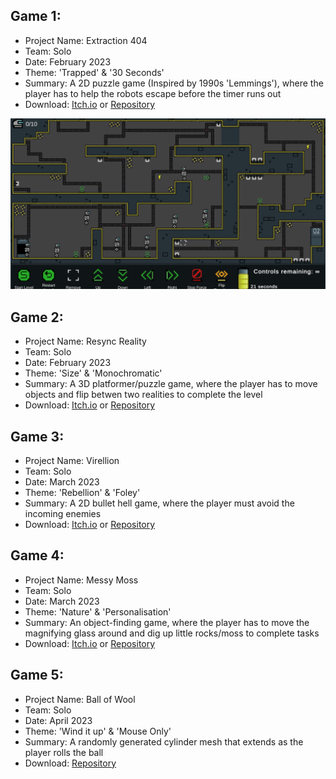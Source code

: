<div>
  <h2>Game 1:</h2>
  <ul>
    <li>Project Name: Extraction 404
    <li>Team: Solo
    <li>Date: February 2023
    <li>Theme: 'Trapped' & '30 Seconds'
    <li>Summary: A 2D puzzle game (Inspired by 1990s 'Lemmings'), where the player has to help the robots escape before the timer runs out
    <li>Download: <a href="https://yayacob.itch.io/extraction-404">Itch.io</a> or <a href="https://github.com/Jacob-Daniels/University-Projects/tree/main/Second-Year/Rapid-Game-Prototyping/Game-1">Repository</a>
  </ul>
  <!-- Project Image/Gif -->
  <img src="README-Images/Extraction404_Clip.gif"/>
  <h2>Game 2:</h2>
  <ul>
    <li>Project Name: Resync Reality
    <li>Team: Solo
    <li>Date: February 2023
    <li>Theme: 'Size' & 'Monochromatic'
    <li>Summary: A 3D platformer/puzzle game, where the player has to move objects and flip betwen two realities to complete the level
    <li>Download: <a href="https://yayacob.itch.io/resync-reality">Itch.io</a> or <a href="https://github.com/Jacob-Daniels/University-Projects/tree/main/Second-Year/Rapid-Game-Prototyping/Game-2">Repository</a>
  </ul>
  <h2>Game 3:</h2>
  <ul>
    <li>Project Name: Virellion
    <li>Team: Solo
    <li>Date: March 2023
    <li>Theme: 'Rebellion' & 'Foley'
    <li>Summary: A 2D bullet hell game, where the player must avoid the incoming enemies
    <li>Download: <a href="https://yayacob.itch.io/virellion">Itch.io</a> or <a href="https://github.com/Jacob-Daniels/University-Projects/tree/main/Second-Year/Rapid-Game-Prototyping/Game-3">Repository</a>
  </ul>
  <h2>Game 4:</h2>
  <ul>
    <li>Project Name: Messy Moss
    <li>Team: Solo
    <li>Date: March 2023
    <li>Theme: 'Nature' & 'Personalisation'
    <li>Summary: An object-finding game, where the player has to move the magnifying glass around and dig up little rocks/moss to complete tasks
    <li>Download: <a href="https://yayacob.itch.io/messy-moss">Itch.io</a> or <a href="https://github.com/Jacob-Daniels/University-Projects/tree/main/Second-Year/Rapid-Game-Prototyping/Game-4">Repository</a>
  </ul>
  <h2>Game 5:</h2>
  <ul>
    <li>Project Name: Ball of Wool
    <li>Team: Solo
    <li>Date: April 2023
    <li>Theme: 'Wind it up' & 'Mouse Only'
    <li>Summary: A randomly generated cylinder mesh that extends as the player rolls the ball
    <li>Download: <a href="https://github.com/Jacob-Daniels/University-Projects/tree/main/Second-Year/Rapid-Game-Prototyping/Game-5">Repository</a>
  </ul>
</div>
